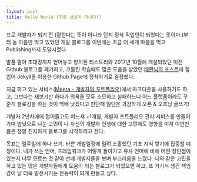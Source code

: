 ```yaml
---
layout: post
title: Hello World (자동 생성이 아니다!)
---
```


프로 개발자가 되기 전 (잘한다는 뜻이 아니라 단지 정식 직업인이 되었다는 뜻이다.)부터 늘 마음만 먹고 있었던 개발 블로그를 이번에는 조금 더 세게 마음을 먹고 Publishing까지 도달시켰다.

발품 팔아 초대장까지 얻어놓고 방치된 티스토리와 2017년 10월에 개설되었던 이전 Github 블로그를 폐기하고, 코틀린 학습때도 많은 도움을 받았던 [태환님의 포스트](http://thdev.net/653)에 힘입어  Jekyll을 이용한 Github Page에 정착하기로 결정했다.

지금 하고 있는 서비스([Meeta - 개발자의 포트폴리오](https://meeta.io))에서 마크다운을 사용하기도 하고, 그보다는 재보기만 하다가 의욕을 모두 소모하고 실패하느니 어느 플랫폼이라도 꾸준히 블로깅을 하는 것이 백배 낫겠다고 판단해 일단은 과감하게 오픈 & 오프닝 글쓰기!

개발자 2년차에에 접어들고도 어느새 +1개월, 개발자 포트폴리오 관리 서비스를 만들어가며 밤낮으로 나눈 고민이 나 자신의 개발자 인생에 대한 고민에도 영향을 미쳐 이번만큼은 정말 진지하게 블로그를 시작하려고 한다.

목표는 일주일에 하나 쓰기. 바쁜 개발일정에 밀려 소홀했던 기초 지식 쌓기에 집중할 예정이다. 내가 쓰는 언어, 프레임워크가 어떻게 돌아가고 유사 언어에 비해 어떤 장단점이 있는지 너무 모르는 것 같아 선배 개발자들을 보며 부끄러움을 느꼈다. 나와 같은 고민을 하고 있는 많은 개발자들에게 도움이 되는 블로그가 되었으면 하고, 또 거기서 생긴 책임감이 날 더욱 발전시키는 원동력이 되게 만들고 싶다.
